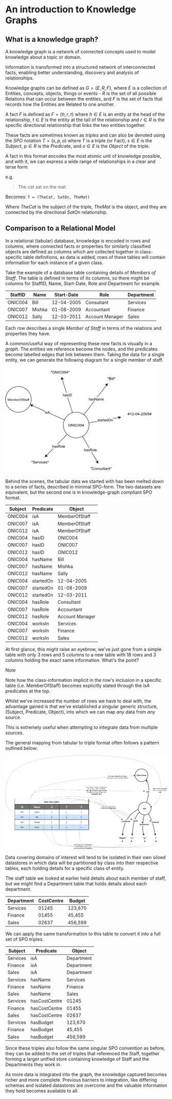 # An introduction to Knowledge Graphs

## What is a knowledge graph?

A knowledge graph is a network of connected concepts used to model knowledge about a topic or domain.

Information is transformed into a structured network of interconnected facts, enabling better understanding, discovery and analysis of relationships.

Knowledge graphs can be defined as $G = \{E,R,F\}$, where $E$ is a collection of Entities, concepts, objects, things or events - $R$ is the set of all possible Relations that can occur between the entities, and $F$ is the set of facts that records how the Entities are Related to one another.

A fact $F$ is defined as $F=\{h,r,t\}$ where $h \in E$ is an entity at the head of the relationship, $t \in E$ is the entity at the tail of the relationship and $r \in R$ is the specific directional relationship that links the two entities together.

These facts are sometimes known as *triples* and can also be denoted using the *SPO* notation $T = (s,p,o)$ where $T$ is a triple (or Fact), $s \in E$ is the *Subject*, $p \in R$ is the *Predicate*, and $o \in E$ is the *Object* of the triple.

A fact in this format encodes the most atomic unit of knowledge possible, and with it, we can express a wide range of relationships in a clear and terse form.

e.g.
>The cat sat on the mat.

Becomes: `T = (TheCat, SatOn, TheMat)`

Where *TheCat* is the subject of the triple, *TheMat* is the object, and they are connected by the directional *SatOn* relationship.

## Comparison to a Relational Model

In a relational (tabular) database, knowledge is encoded in rows and columns, where connected facts or properties for similarly classified objects are defined as columns which are collected together in class-specific table definitions, as data is added, rows of these tables will contain information for each instance of a given class.

Take the example of a database table containing details of *Members of Staff*. The table is defined in terms of its columns, so there might be columns for StaffID, Name, Start-Date, Role and Department for example.

| StaffID | Name   | Start-Date | Role            | Department |
|---------|--------|------------|-----------------|------------|
| ONIC004 | Bill   | 12-04-2005 | Consultant      | Services   |
| ONIC007 | Mishka | 01-08-2009 | Accountant      | Finance    |
| ONIC012 | Sally  | 12-03-2011 | Account Manager | Sales      |

Each row describes a single *Member of Staff* in terms of the relations and properties they have.

A common/useful way of representing these new facts is visually in a *graph*. The entities we reference become the nodes, and the predicates become labelled edges that link between them. Taking the data for a single entity, we can generate the following diagram for a single member of staff.

![Diagram of the ONIC004 entity showing all the data captured about them](images/kg_entity_data_example.png)



Behind the scenes, the tabular data we started with has been melted down to a series of facts, described in minimal SPO-form.
The two datasets are equivalent, but the second one is in knowledge-graph compliant SPO format.

| Subject  | Predicate | Object        |
|----------|-----------|---------------|
| ONIC004  | isA       | MemberOfStaff |
| ONIC007  | isA       | MemberOfStaff |
| ONIC012  | isA       | MemberOfStaff |
| ONIC004  | hasID     | ONIC004       |
| ONIC007  | hasID     | ONIC007       |
| ONIC012  | hasID     | ONIC012       |
| ONIC004  | hasName   | Bill          |
| ONIC007  | hasName   | Mishka        |
| ONIC012  | hasName   | Sally         |
| ONIC004  | startedOn | 12-04-2005    |
| ONIC007  | startedOn | 01-08-2009    |
| ONIC012  | startedOn | 12-03-2011    |
| ONIC004  | hasRole   | Consultant    |
| ONIC007  | hasRole   | Accountant    |
| ONIC012  | hasRole   | Account Manager    |
| ONIC004  | worksIn   | Services      |
| ONIC007  | worksIn   | Finance       |
| ONIC012  | worksIn   | Sales         |

At first glance, this might raise an eyebrow, we've just gone from a simple table with only 3 rows and 5 columns to a new table with 18 rows and 3 columns holding the exact same information. What's the point?

> [!NOTE]
> Note how the class-information implicit in the row's inclusion in a specific table (i.e. MemberOfStaff) becomes explicitly stated through the *isA* predicates at the top.

Whilst we've increased the number of rows we have to deal with, the advantage gained is that we've established a singular generic structure, (Subject, Predicate, Object), into which we can map *any* data from *any* source.

This is extremely useful when attempting to integrate data from multiple sources.

The general mapping from tabular to triple format often follows a pattern outlined below:

![Diagram of tabular to graph format](images/kg_table_transform.png)

Data covering domains of interest will tend to be isolated in their own siloed datastores in which data will be partitioned by class into their respective tables, each holding details for a specific class of entity.

The staff table we looked at earlier held details about each member of staff, but we might find a Department table that holds details about each department.

| Department    | CostCentre | Budget     |
|---------------|------------|------------|
| Services      | 01245      | 123,670    |
| Finance       | 01455      |  45,455    |
| Sales         | 02637      | 456,599    |

We can apply the same transformation to this table to convert it into a full set of SPO triples.

| Subject  | Predicate     | Object        |
|----------|---------------|---------------|
| Services | isA           | Department    |
| Finance  | isA           | Department    |
| Sales    | isA           | Department    |
| Services | hasName       | Services      |
| Finance  | hasName       | Finance       |
| Sales    | hasName       | Sales         |
| Services | hasCostCentre | 01245         |
| Finance  | hasCostCentre | 01455         |
| Sales    | hasCostCentre | 02637         |
| Services | hasBudget     | 123,670       |
| Finance  | hasBudget     |  45,455       |
| Sales    | hasBudget     | 456,599       |

Since these triples also follow the same singular SPO convention as before, they can be added to the set of triples that referenced the Staff, together forming a larger unified store containing knowledge of Staff and the Departments they work in.

As more data is integrated into the graph, the knowledge captured becomes richer and more complete. Previous barriers to integration, like differing schemas and isolated datastores are overcome and the valuable information they hold becomes available to all.

